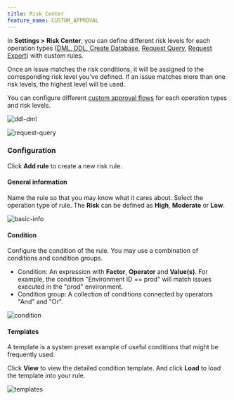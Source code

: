 ```yaml
---
title: Risk Center
feature_name: CUSTOM_APPROVAL
---
```


In **Settings > Risk Center**, you can define different risk levels for each operation types ([DML, DDL, Create Database](/docs/change-database/change-workflow/), [Request Query](/docs/security/data-query/), [Request Export](/docs/security/data-export/)) with custom rules.

Once an issue matches the risk conditions, it will be assigned to the corresponding risk level you've defined.
If an issue matches more than one risk levels, the highest level will be used.

You can configure different [custom approval flows](/docs/administration/custom-approval) for each operation types and risk levels.

![ddl-dml](/content/docs/administration/risk-center/ddl-dml.webp)

![request-query](/content/docs/administration/risk-center/request-query.webp)

### Configuration

Click **Add rule** to create a new risk rule.

#### General information

Name the rule so that you may know what it cares about. Select the operation type of rule. The **Risk** can be defined as **High**, **Moderate** or **Low**.

![basic-info](/content/docs/administration/risk-center/basic-info.webp)

#### Condition

Configure the condition of the rule. You may use a combination of conditions and condition groups.

- Condition: An expression with **Factor**, **Operator** and **Value(s)**. For example, the condition "Environment ID == prod" will match issues executed in the "prod" environment.
- Condition group: A collection of conditions connected by operators "And" and "Or".

![condition](/content/docs/administration/risk-center/condition.webp)

#### Templates

A template is a system preset example of useful conditions that might be frequently used.

Click **View** to view the detailed condition template. And click **Load** to load the template into your rule.

![templates](/content/docs/administration/risk-center/templates.webp)
